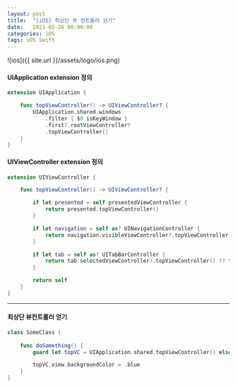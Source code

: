 ```yaml
---
layout: post
title:  "[iOS] 최상단 뷰 컨트롤러 얻기"
date:   2021-05-26 00:00:00
categories: iOS
tags: iOS Swift
---
```


![ios]({{ site.url }}/assets/logo/ios.png)


#### UIApplication extension 정의

```swift
extension UIApplication {

    func topViewController() -> UIViewController? {
        UIApplication.shared.windows
            .filter { $0.isKeyWindow }
            .first?.rootViewController?
            .topViewController()
    }
}
```
#### UIViewController extension 정의

```swift
extension UIViewController {

    func topViewController() -> UIViewController? {

        if let presented = self.presentedViewController {
            return presented.topViewController()
        }

        if let navigation = self as? UINavigationController {
            return navigation.visibleViewController?.topViewController()
        }

        if let tab = self as? UITabBarController {
            return tab.selectedViewController?.topViewController() ?? tab
        }

        return self
    }
}
```

*** 


#### 최상단 뷰컨트롤러 얻기
```swift
class SomeClass {
    
    func doSomething() {
        guard let topVC = UIApplication.shared.topViewController() else { return }

        topVC.view.backgroundColor = .blue
    }
}
```